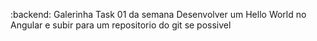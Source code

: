 :backend: Galerinha Task 01 da semana 
Desenvolver um Hello World no Angular e subir para um repositorio do git se possivel